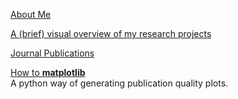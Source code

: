 [About Me](/docs/AboutMe)

[A (brief) visual overview of my research projects](/docs/ResearchProjects)

[Journal Publications](/docs/publications)

[How to **matplotlib**](/docs/plots_matplotlib) <br>
A python way of generating publication quality plots.
